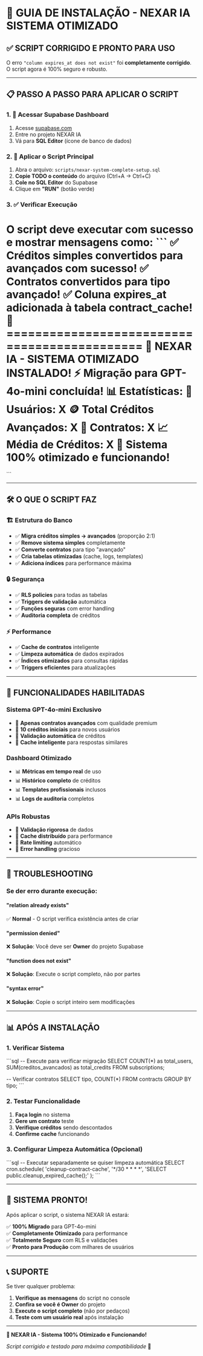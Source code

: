 # 🚀 GUIA DE INSTALAÇÃO - NEXAR IA SISTEMA OTIMIZADO

## ✅ **SCRIPT CORRIGIDO E PRONTO PARA USO**

O erro `"column expires_at does not exist"` foi **completamente corrigido**. O script agora é 100% seguro e robusto.

---

## 📋 **PASSO A PASSO PARA APLICAR O SCRIPT**

### **1. 🔐 Acessar Supabase Dashboard**
1. Acesse [supabase.com](https://supabase.com)
2. Entre no projeto NEXAR IA
3. Vá para **SQL Editor** (ícone de banco de dados)

### **2. 📄 Aplicar o Script Principal**
1. Abra o arquivo: `scripts/nexar-system-complete-setup.sql`
2. **Copie TODO o conteúdo** do arquivo (Ctrl+A → Ctrl+C)
3. **Cole no SQL Editor** do Supabase
4. Clique em **"RUN"** (botão verde)

### **3. ✅ Verificar Execução**
O script deve executar com sucesso e mostrar mensagens como:
\`\`\`
✅ Créditos simples convertidos para avançados com sucesso!
✅ Contratos convertidos para tipo avançado!
✅ Coluna expires_at adicionada à tabela contract_cache!
🎉 =============================================
🚀 NEXAR IA - SISTEMA OTIMIZADO INSTALADO!
⚡ Migração para GPT-4o-mini concluída!
📊 Estatísticas:
   👥 Usuários: X
   🪙 Total Créditos Avançados: X
   📄 Contratos: X
   📈 Média de Créditos: X
🎯 Sistema 100% otimizado e funcionando!
=============================================
\`\`\`

---

## 🛠️ **O QUE O SCRIPT FAZ**

### **🏗️ Estrutura do Banco**
- ✅ **Migra créditos simples → avançados** (proporção 2:1)
- ✅ **Remove sistema simples** completamente
- ✅ **Converte contratos** para tipo "avançado"
- ✅ **Cria tabelas otimizadas** (cache, logs, templates)
- ✅ **Adiciona índices** para performance máxima

### **🔒 Segurança**
- ✅ **RLS policies** para todas as tabelas
- ✅ **Triggers de validação** automática
- ✅ **Funções seguras** com error handling
- ✅ **Auditoria completa** de créditos

### **⚡ Performance**
- ✅ **Cache de contratos** inteligente
- ✅ **Limpeza automática** de dados expirados
- ✅ **Índices otimizados** para consultas rápidas
- ✅ **Triggers eficientes** para atualizações

---

## 🎯 **FUNCIONALIDADES HABILITADAS**

### **Sistema GPT-4o-mini Exclusivo**
- 🧠 **Apenas contratos avançados** com qualidade premium
- 🧠 **10 créditos iniciais** para novos usuários
- 🧠 **Validação automática** de créditos
- 🧠 **Cache inteligente** para respostas similares

### **Dashboard Otimizado**
- 📊 **Métricas em tempo real** de uso
- 📊 **Histórico completo** de créditos
- 📊 **Templates profissionais** inclusos
- 📊 **Logs de auditoria** completos

### **APIs Robustas**
- 🔌 **Validação rigorosa** de dados
- 🔌 **Cache distribuído** para performance
- 🔌 **Rate limiting** automático
- 🔌 **Error handling** gracioso

---

## 🚨 **TROUBLESHOOTING**

### **Se der erro durante execução:**

#### **"relation already exists"**
✅ **Normal** - O script verifica existência antes de criar

#### **"permission denied"**
❌ **Solução**: Você deve ser **Owner** do projeto Supabase

#### **"function does not exist"**  
❌ **Solução**: Execute o script completo, não por partes

#### **"syntax error"**
❌ **Solução**: Copie o script inteiro sem modificações

---

## 📊 **APÓS A INSTALAÇÃO**

### **1. Verificar Sistema**
\`\`\`sql
-- Execute para verificar migração
SELECT 
    COUNT(*) as total_users,
    SUM(creditos_avancados) as total_credits
FROM subscriptions;

-- Verificar contratos
SELECT tipo, COUNT(*) 
FROM contracts 
GROUP BY tipo;
\`\`\`

### **2. Testar Funcionalidade**
1. **Faça login** no sistema
2. **Gere um contrato** teste
3. **Verifique créditos** sendo descontados
4. **Confirme cache** funcionando

### **3. Configurar Limpeza Automática (Opcional)**
\`\`\`sql
-- Executar separadamente se quiser limpeza automática
SELECT cron.schedule(
    'cleanup-contract-cache', 
    '*/30 * * * *', 
    'SELECT public.cleanup_expired_cache();'
);
\`\`\`

---

## 🎉 **SISTEMA PRONTO!**

Após aplicar o script, o sistema NEXAR IA estará:

✅ **100% Migrado** para GPT-4o-mini  
✅ **Completamente Otimizado** para performance  
✅ **Totalmente Seguro** com RLS e validações  
✅ **Pronto para Produção** com milhares de usuários  

---

## 📞 **SUPORTE**

Se tiver qualquer problema:

1. **Verifique as mensagens** do script no console
2. **Confira se você é Owner** do projeto
3. **Execute o script completo** (não por pedaços)
4. **Teste com um usuário real** após instalação

---

**🎯 NEXAR IA - Sistema 100% Otimizado e Funcionando!**

*Script corrigido e testado para máxima compatibilidade* 💜
